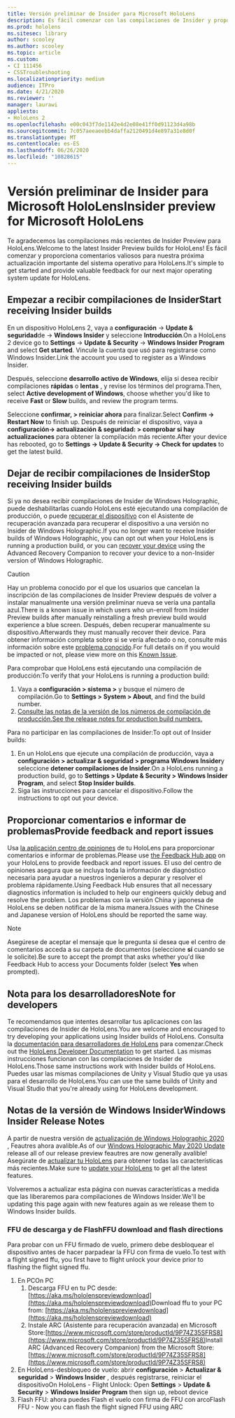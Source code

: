 ```yaml
---
title: Versión preliminar de Insider para Microsoft HoloLens
description: Es fácil comenzar con las compilaciones de Insider y proporcionar comentarios valiosos para nuestra próxima actualización importante del sistema operativo para HoloLens.
ms.prod: hololens
ms.sitesec: library
author: scooley
ms.author: scooley
ms.topic: article
ms.custom:
- CI 111456
- CSSTroubleshooting
ms.localizationpriority: medium
audience: ITPro
ms.date: 4/21/2020
ms.reviewer: ''
manager: laurawi
appliesto:
- HoloLens 2
ms.openlocfilehash: e00c043f7de1142e4d2e08e41ff0d91123d4a98b
ms.sourcegitcommit: 7c057aeeaeebb4daffa2120491d4e897a31e8d0f
ms.translationtype: MT
ms.contentlocale: es-ES
ms.lasthandoff: 06/26/2020
ms.locfileid: "10828615"
---
```

# <span data-ttu-id="6aae4-103">Versión preliminar de Insider para Microsoft HoloLens</span><span class="sxs-lookup"><span data-stu-id="6aae4-103">Insider preview for Microsoft HoloLens</span></span>

<span data-ttu-id="6aae4-104">Te agradecemos las compilaciones más recientes de Insider Preview para HoloLens.</span><span class="sxs-lookup"><span data-stu-id="6aae4-104">Welcome to the latest Insider Preview builds for HoloLens!</span></span>  <span data-ttu-id="6aae4-105">Es fácil comenzar y proporciona comentarios valiosos para nuestra próxima actualización importante del sistema operativo para HoloLens.</span><span class="sxs-lookup"><span data-stu-id="6aae4-105">It's simple to get started and provide valuable feedback for our next major operating system update for HoloLens.</span></span>

## <span data-ttu-id="6aae4-106">Empezar a recibir compilaciones de Insider</span><span class="sxs-lookup"><span data-stu-id="6aae4-106">Start receiving Insider builds</span></span>

<span data-ttu-id="6aae4-107">En un dispositivo HoloLens 2, vaya a **configuración**  ->  **Update & seguridad**de  ->  **Windows Insider** y seleccione **Introducción**.</span><span class="sxs-lookup"><span data-stu-id="6aae4-107">On a HoloLens 2 device go to **Settings** -> **Update & Security** -> **Windows Insider Program** and select **Get started**.</span></span> <span data-ttu-id="6aae4-108">Vincule la cuenta que usó para registrarse como Windows Insider.</span><span class="sxs-lookup"><span data-stu-id="6aae4-108">Link the account you used to register as a Windows Insider.</span></span>

<span data-ttu-id="6aae4-109">Después, seleccione **desarrollo activo de Windows**, elija si desea recibir compilaciones **rápidas** o **lentas** , y revise los términos del programa.</span><span class="sxs-lookup"><span data-stu-id="6aae4-109">Then, select **Active development of Windows**, choose whether you'd like to receive **Fast** or **Slow** builds, and review the program terms.</span></span>

<span data-ttu-id="6aae4-110">Seleccione **confirmar, > reiniciar ahora** para finalizar.</span><span class="sxs-lookup"><span data-stu-id="6aae4-110">Select **Confirm -> Restart Now** to finish up.</span></span> <span data-ttu-id="6aae4-111">Después de reiniciar el dispositivo, vaya a **configuración-> actualización & seguridad: > comprobar si hay actualizaciones** para obtener la compilación más reciente.</span><span class="sxs-lookup"><span data-stu-id="6aae4-111">After your device has rebooted, go to **Settings -> Update & Security -> Check for updates** to get the latest build.</span></span>

## <span data-ttu-id="6aae4-112">Dejar de recibir compilaciones de Insider</span><span class="sxs-lookup"><span data-stu-id="6aae4-112">Stop receiving Insider builds</span></span>

<span data-ttu-id="6aae4-113">Si ya no desea recibir compilaciones de Insider de Windows Holographic, puede deshabilitarlas cuando HoloLens esté ejecutando una compilación de producción, o puede [recuperar el dispositivo](hololens-recovery.md) con el Asistente de recuperación avanzada para recuperar el dispositivo a una versión no Insider de Windows Holographic.</span><span class="sxs-lookup"><span data-stu-id="6aae4-113">If you no longer want to receive Insider builds of Windows Holographic, you can opt out when your HoloLens is running a production build, or you can [recover your device](hololens-recovery.md) using the Advanced Recovery Companion to recover your device to a non-Insider version of Windows Holographic.</span></span>

> [!CAUTION]
> <span data-ttu-id="6aae4-114">Hay un problema conocido por el que los usuarios que cancelan la inscripción de las compilaciones de Insider Preview después de volver a instalar manualmente una versión preliminar nueva se vería una pantalla azul.</span><span class="sxs-lookup"><span data-stu-id="6aae4-114">There is a known issue in which users who un-enroll from Insider Preview builds after manually reinstalling a fresh preview build would experience a blue screen.</span></span> <span data-ttu-id="6aae4-115">Después, deben recuperar manualmente su dispositivo.</span><span class="sxs-lookup"><span data-stu-id="6aae4-115">Afterwards they must manually recover their device.</span></span> <span data-ttu-id="6aae4-116">Para obtener información completa sobre si se vería afectado o no, consulte más información sobre este [problema conocido](https://docs.microsoft.com/hololens/hololens-known-issues?source=docs#blue-screen-is-shown-after-unenrolling-from-insider-preview-builds-on-a-device-reflashed-with-a-insider-build).</span><span class="sxs-lookup"><span data-stu-id="6aae4-116">For full details on if you would be impacted or not, please view more on this [Known Issue](https://docs.microsoft.com/hololens/hololens-known-issues?source=docs#blue-screen-is-shown-after-unenrolling-from-insider-preview-builds-on-a-device-reflashed-with-a-insider-build).</span></span>

<span data-ttu-id="6aae4-117">Para comprobar que HoloLens está ejecutando una compilación de producción:</span><span class="sxs-lookup"><span data-stu-id="6aae4-117">To verify that your HoloLens is running a production build:</span></span>

1. <span data-ttu-id="6aae4-118">Vaya a **configuración > sistema >** y busque el número de compilación.</span><span class="sxs-lookup"><span data-stu-id="6aae4-118">Go to **Settings > System > About**, and find the build number.</span></span>
1. [<span data-ttu-id="6aae4-119">Consulte las notas de la versión de los números de compilación de producción.</span><span class="sxs-lookup"><span data-stu-id="6aae4-119">See the release notes for production build numbers.</span></span>](hololens-release-notes.md)

<span data-ttu-id="6aae4-120">Para no participar en las compilaciones de Insider:</span><span class="sxs-lookup"><span data-stu-id="6aae4-120">To opt out of Insider builds:</span></span>

1. <span data-ttu-id="6aae4-121">En un HoloLens que ejecute una compilación de producción, vaya a **configuración > actualizar & seguridad > programa Windows Insider**y seleccione **detener compilaciones de Insider**.</span><span class="sxs-lookup"><span data-stu-id="6aae4-121">On a HoloLens running a production build, go to **Settings > Update & Security > Windows Insider Program**, and select **Stop Insider builds**.</span></span>
1. <span data-ttu-id="6aae4-122">Siga las instrucciones para cancelar el dispositivo.</span><span class="sxs-lookup"><span data-stu-id="6aae4-122">Follow the instructions to opt out your device.</span></span>



## <span data-ttu-id="6aae4-123">Proporcionar comentarios e informar de problemas</span><span class="sxs-lookup"><span data-stu-id="6aae4-123">Provide feedback and report issues</span></span>

<span data-ttu-id="6aae4-124">Usa [la aplicación centro de opiniones](hololens-feedback.md) de tu HoloLens para proporcionar comentarios e informar de problemas.</span><span class="sxs-lookup"><span data-stu-id="6aae4-124">Please use [the Feedback Hub app](hololens-feedback.md) on your HoloLens to provide feedback and report issues.</span></span> <span data-ttu-id="6aae4-125">El uso del centro de opiniones asegura que se incluya toda la información de diagnóstico necesaria para ayudar a nuestros ingenieros a depurar y resolver el problema rápidamente.</span><span class="sxs-lookup"><span data-stu-id="6aae4-125">Using Feedback Hub ensures that all necessary diagnostics information is included to help our engineers quickly debug and resolve the problem.</span></span>  <span data-ttu-id="6aae4-126">Los problemas con la versión China y japonesa de HoloLens se deben notificar de la misma manera.</span><span class="sxs-lookup"><span data-stu-id="6aae4-126">Issues with the Chinese and Japanese version of HoloLens should be reported the same way.</span></span>

> [!NOTE]
> <span data-ttu-id="6aae4-127">Asegúrese de aceptar el mensaje que le pregunta si desea que el centro de comentarios acceda a su carpeta de documentos (seleccione **sí** cuando se le solicite).</span><span class="sxs-lookup"><span data-stu-id="6aae4-127">Be sure to accept the prompt that asks whether you'd like Feedback Hub to access your Documents folder (select **Yes** when prompted).</span></span>

## <span data-ttu-id="6aae4-128">Nota para los desarrolladores</span><span class="sxs-lookup"><span data-stu-id="6aae4-128">Note for developers</span></span>

<span data-ttu-id="6aae4-129">Te recomendamos que intentes desarrollar tus aplicaciones con las compilaciones de Insider de HoloLens.</span><span class="sxs-lookup"><span data-stu-id="6aae4-129">You are welcome and encouraged to try developing your applications using Insider builds of HoloLens.</span></span>  <span data-ttu-id="6aae4-130">Consulta la [documentación para desarrolladores de HoloLens](https://developer.microsoft.com/windows/mixed-reality/development) para comenzar.</span><span class="sxs-lookup"><span data-stu-id="6aae4-130">Check out the [HoloLens Developer Documentation](https://developer.microsoft.com/windows/mixed-reality/development) to get started.</span></span> <span data-ttu-id="6aae4-131">Las mismas instrucciones funcionan con las compilaciones de Insider de HoloLens.</span><span class="sxs-lookup"><span data-stu-id="6aae4-131">Those same instructions work with Insider builds of HoloLens.</span></span>  <span data-ttu-id="6aae4-132">Puedes usar las mismas compilaciones de Unity y Visual Studio que ya usas para el desarrollo de HoloLens.</span><span class="sxs-lookup"><span data-stu-id="6aae4-132">You can use the same builds of Unity and Visual Studio that you're already using for HoloLens development.</span></span>


## <span data-ttu-id="6aae4-133">Notas de la versión de Windows Insider</span><span class="sxs-lookup"><span data-stu-id="6aae4-133">Windows Insider Release Notes</span></span>

<span data-ttu-id="6aae4-134">A partir de nuestra versión de [actualización de Windows Holographic 2020](hololens-release-notes.md) , Feautres ahora avalible.</span><span class="sxs-lookup"><span data-stu-id="6aae4-134">As of our [Windows Holographic May 2020 Update](hololens-release-notes.md) release all of our release preview feautres are now generally avalible!</span></span> <span data-ttu-id="6aae4-135">Asegúrate de [actualizar tu HoloLens](hololens-update-hololens.md) para obtener todas las características más recientes.</span><span class="sxs-lookup"><span data-stu-id="6aae4-135">Make sure to [update your HoloLens](hololens-update-hololens.md) to get all the latest features.</span></span>  

<span data-ttu-id="6aae4-136">Volveremos a actualizar esta página con nuevas características a medida que las liberaremos para compilaciones de Windows Insider.</span><span class="sxs-lookup"><span data-stu-id="6aae4-136">We'll be updating this page again with new features again as we release them to Windows Insider builds.</span></span> 

### <span data-ttu-id="6aae4-137">FFU de descarga y de Flash</span><span class="sxs-lookup"><span data-stu-id="6aae4-137">FFU download and flash directions</span></span>
<span data-ttu-id="6aae4-138">Para probar con un FFU firmado de vuelo, primero debe desbloquear el dispositivo antes de hacer parpadear la FFU con firma de vuelo.</span><span class="sxs-lookup"><span data-stu-id="6aae4-138">To test with a flight signed ffu, you first have to flight unlock your device prior to flashing the flight signed ffu.</span></span>
1. <span data-ttu-id="6aae4-139">En PC</span><span class="sxs-lookup"><span data-stu-id="6aae4-139">On PC</span></span>
    1. <span data-ttu-id="6aae4-140">Descarga FFU en tu PC desde:[https://aka.ms/hololenspreviewdownload](https://aka.ms/hololenspreviewdownload)</span><span class="sxs-lookup"><span data-stu-id="6aae4-140">Download ffu to your PC from: [https://aka.ms/hololenspreviewdownload](https://aka.ms/hololenspreviewdownload)</span></span>
    1. <span data-ttu-id="6aae4-141">Instale ARC (Asistente para recuperación avanzada) en Microsoft Store:[https://www.microsoft.com/store/productId/9P74Z35SFRS8](https://www.microsoft.com/store/productId/9P74Z35SFRS8)</span><span class="sxs-lookup"><span data-stu-id="6aae4-141">Install ARC (Advanced Recovery Companion) from the Microsoft Store: [https://www.microsoft.com/store/productId/9P74Z35SFRS8](https://www.microsoft.com/store/productId/9P74Z35SFRS8)</span></span> 
1. <span data-ttu-id="6aae4-142">En HoloLens-desbloqueo de vuelo: abrir **configuración**  >  **Actualizar & seguridad**  >  **Windows Insider** , después registrarse, reiniciar el dispositivo</span><span class="sxs-lookup"><span data-stu-id="6aae4-142">On HoloLens - Flight Unlock: Open **Settings** > **Update & Security** > **Windows Insider Program** then sign up, reboot device</span></span>
1. <span data-ttu-id="6aae4-143">Flash FFU: ahora puedes Flash el vuelo con firma de FFU con arco</span><span class="sxs-lookup"><span data-stu-id="6aae4-143">Flash FFU - Now you can flash the flight signed FFU using ARC</span></span> 
